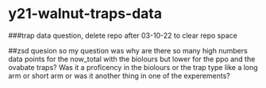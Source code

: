 # y21-walnut-traps-data
###trap data question, delete repo after 03-10-22 to clear repo space 

##zsd quesion
so my question was why are there so many high numbers data points for the now_total with the biolours but lower for the ppo and the ovabate traps? Was it a proficency in the biolours or the trap type like a long arm or short arm or was it another thing in one of the experements?
